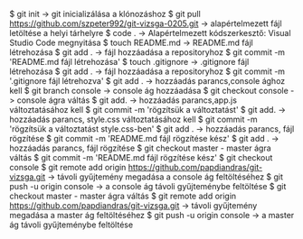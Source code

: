 $ git init -> git inicializálása a klónozáshoz
$ git pull https://github.com/szpeter992/git-vizsga-0205.git -> alapértelmezett fájl letöltése a helyi tárhelyre
$ code . -> Alapértelmezett kódszerkesztő: Visual Studio Code megnyitása
$ touch README.md -> README.md fájl létrehozása
$ git add . -> fájl hozzáadása a repositoryhoz
$ git commit -m 'README.md fájl létrehozása'
$ touch .gitignore -> .gitignore fájl létrehozása 
$ git add .  -> fájl hozzáadása a repositoryhoz
$ git commit -m '.gitignore fájl létrehozva'
$ git add . -> hozzáadás parancs,console ághoz kell
$ git branch console ->  console ág hozzáadása
$ git checkout console -> console ágra váltás
$ git add. -> hozzáadás parancs,app.js változtatásához kell
$ git commit -m 'rögzítsük a változtatást'
$ git add. -> hozzáadás parancs, style.css változtatásához kell
$ git commit -m 'rögzítsük a változtatást style.css-ben'
$ git add . -> hozzáadás parancs, fájl rögzítése
$ git commit -m 'README.md fájl rögzítése kész'
$ git add . -> hozzáadás parancs, fájl rögzítése
$ git checkout master - master ágra váltás
$ git commit -m 'README.md fájl rögzítése kész'
$ git checkout console
$ git remote add origin https://github.com/papdiandras/git-vizsga.git  -> távoli gyűjtemény megadása a console ág feltöltéséhez
$ git push -u origin console -> a console ág távoli gyűjteménybe feltöltése
$ git checkout master - master ágra váltás
$ git remote add origin https://github.com/papdiandras/git-vizsga.git  -> távoli gyűjtemény megadása a master ág feltöltéséhez
$ git push -u origin console -> a master ág távoli gyűjteménybe feltöltése









